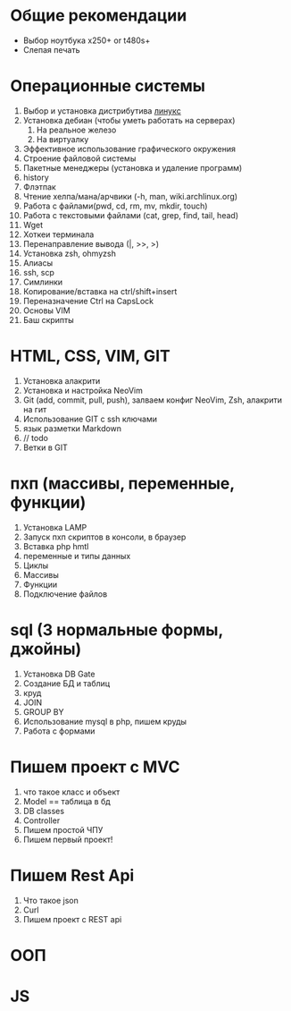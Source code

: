 # Общие рекомендации

- Выбор ноутбука х250+ or t480s+
- Слепая печать

# Операционные системы

1. Выбор и установка дистрибутива [линукc](https://youtu.be/wENbIPlO9mk?si=nFXjDjxAGz_DBXTZ)
2. Установка дебиан (чтобы уметь работать на серверах)
    1. На реальное железо
    2. На виртуалку
3. Эффективное использование графического окружения
4. Строение файловой системы
5. Пакетные менеджеры (установка и удаление программ)
6. history
7. Флэтпак
8. Чтение хелпа/мана/арчвики (-h, man, wiki.archlinux.org)
9. Работа с файлами(pwd, cd, rm, mv, mkdir, touch)
10. Работа с текстовыми файлами (cat, grep, find, tail, head)
11. Wget
12. Хоткеи терминала
13. Перенаправление вывода (|, >>, >)
14. Установка zsh, ohmyzsh
15. Алиасы
16. ssh, scp
17. Симлинки
18. Копирование/вставка на ctrl/shift+insert
19. Переназначение Ctrl на CapsLock
20. Основы VIM
21. Баш скрипты

# HTML, CSS, VIM, GIT

1. Установка алакрити
2. Установка и настройка NeoVim
3. Git (add, commit, pull, push), залваем конфиг NeoVim, Zsh, алакрити на гит
4. Использование GIT c ssh ключами
5. язык разметки Markdown
6. // todo
999. Ветки в GIT

# пхп (массивы, переменные, функции)

1. Установка LAMP
2. Запуск пхп скриптов в консоли, в браузер
3. Вставка php hmtl
4. переменные и типы данных
5. Циклы
6. Массивы
7. Функции
8. Подключение файлов

# sql (3 нормальные формы, джойны)

1. Установка DB Gate
2. Создание БД и таблиц
3. круд
4. JOIN
5. GROUP BY
998. Использование mysql в php, пишем круды
999. Работа с формами

# Пишем проект с MVC

1. что такое класс и объект
2. Model == таблица в бд
3. DB classes
4. Controller
5. Пишем простой ЧПУ
6. Пишем первый проект!

# Пишем Rest Api

1. Что такое json
2. Curl
3. Пишем проект c REST api

# ООП

# JS
